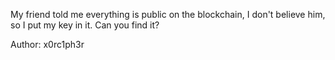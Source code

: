 My friend told me everything is public on the blockchain, I don't believe him, so I put my key in it. Can you find it?

Author: x0rc1ph3r
